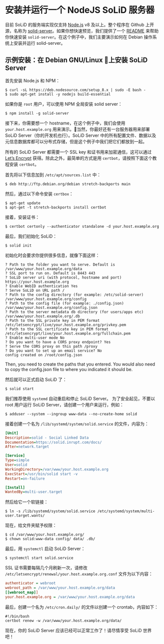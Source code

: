 # 安装并运行一个 NodeJS SoLiD 服务器

目前 SoLiD 的服务端实现仅支持 [Node.js](https://nodejs.org/) v8 及以上。整个程序在 Github 上开源，名称为 [solid-server](https://github.com/solid/node-solid-server)。如果你想快速预览，我们提供了一个 [README](https://github.com/solid/node-solid-server#install) 来帮助你快速安装 ```solid-server```。在这个例子中，我们主要演示如何在 Debian 操作系统上安装并运行 solid-server。

## 示例安装：在 Debian GNU/Linux 上安装 SoLiD Server

首先安装 Node.js 和 NPM：

```shell
$ curl -sL https://deb.nodesource.com/setup_8.x | sudo -E bash -
$ sudo apt-get install -y nodejs build-essential
```

如果你是 ```root``` 用户，可以使用 NPM 全局安装 solid server：

```shell
$ npm install -g solid-server
```

接下来，你需要想一个 hostname，在这个例子中，我们会使用 ```your.host.example.org``` 用来演示。当然，你最好还有一台服务器用来部署 SoLiD Server（你的开发机也行）。SoLiD Server 中的所有配置文件、数据以及元信息数据库都可以分布式存储，但是这个例子中我们把它们都放到一起。

所有的 SoLiD Server 都需要一个 SSL key 和证书用来加密通信，这可以通过 [Let’s Encrypt](https://letsencrypt.org/) 获得。除此之外，最简单的方式是用 ```certbot```，请按照下面这个教程安装 ```certbot```。

首先将以下信息加到 ```/etc/apt/sources.list``` 中：

```shell
$ deb http://ftp.debian.org/debian stretch-backports main
```

然后，通过以下命令安装 ```certbox```：

```shell
$ apt-get update
$ apt-get -t stretch-backports install certbot
```

接着，安装证书：

```shell
$ certbot certonly --authenticator standalone -d your.host.example.org
```

最后，我们初始化 SoLiD：

```shell
$ solid init
```

初始化时会要求你提供很多信息，就像下面这样：

```shell
? Path to the folder you want to serve. Default is /var/www/your.host.example.org/data
? SSL port to run on. Default is 8443 443
? SoLiD server uri (with protocol, hostname and port) https://your.host.example.org
? Enable WebID authentication Yes
? Serve SoLiD on URL path /
? Path to the config directory (for example: /etc/solid-server) /var/www/your.host.example.org/config
? Path to the config file (for example: ./config.json) /var/www/your.host.example.org/config.json
? Path to the server metadata db directory (for users/apps etc) /var/www/your.host.example.org/.db
? Path to the SSL private key in PEM format /etc/letsencrypt/live/your.host.example.org/privkey.pem
? Path to the SSL certificate key in PEM format /etc/letsencrypt/live/your.host.example.org/fullchain.pem
? Enable multi-user mode No
? Do you want to have a CORS proxy endpoint? Yes
? Serve the CORS proxy on this path /proxy
? Do you want to set up an email service? No
config created on /root/config.json
```

Then, you need to create the paths that you entered. You would also need to copy the config.json file to where you indicated it should be.

然后就可以正式启动 SoLiD 了：

```shell
$ solid start
```

我们推荐使用 ```systemd``` 自动重启和停止 SoLiD Server。
为了安全起见，不要以 root 用户运行 SoLiD Server，请创建一个用户来运行，例如：

```shell
$ adduser --system --ingroup www-data --no-create-home solid
```

接着创建一个名为 ```/lib/systemd/system/solid.service``` 的文件，内容为：

```ini
[Unit]
Description=solid - Social Linked Data
Documentation=https://solid.inrupt.com/docs/
After=network.target

[Service]
Type=simple
User=solid
WorkingDirectory=/var/www/your.host.example.org
ExecStart=/usr/bin/solid start -v
Restart=on-failure

[Install]
WantedBy=multi-user.target
```

然后给它一个软链接：

```shell
$ ln -s /lib/systemd/system/solid.service /etc/systemd/system/multi-user.target.wants/
```

现在，给文件夹赋予权限：

```shell
$ cd /var/www/your.host.example.org/
$ chown solid:www-data config/ data/ .db/
```

最后，用 ```systemctl``` 启动 SoLiD Server：

```shell
$ systemctl start solid.service
```

SSL 证书需要每隔几个月刷新一次，请修改 ```/etc/letsencrypt/renewal/your.host.example.org.conf``` 文件为以下内容：

```ini
authenticator = webroot
webroot_path = /var/www/your.host.example.org/data
[[webroot_map]]
your.host.example.org = /var/www/your.host.example.org/data
```

最后，创建一个名为 ```/etc/cron.daily/``` 的文件以创建一个 crontab，内容如下：

```shell
#!/bin/bash
certbot renew -w /var/www/your.host.example.org/data/
```

现在，你的 SoLiD Server 应该已经可以正常工作了！请尽情享受 SoLiD 世界吧！
